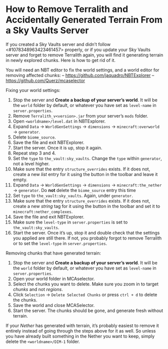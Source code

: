 ﻿# How to Remove Terralith and Accidentally Generated Terrain From a Sky Vaults Server

If you created a Sky Vaults server and didn’t follow <#1078348963423461457> properly, or if you update your Sky Vaults server and forget to remove Terralith again, you will find it generating terrain in newly explored chunks. Here is how to get rid of it.

You will need an NBT editor to fix the world settings, and a world editor for removing affected chunks:
– <https://github.com/jaquadro/NBTExplorer>
– <https://github.com/Querz/mcaselector>

Fixing your world settings:

1. Stop the server and **Create a backup of your server’s world**. It will be the `world` folder by default, or whatever you have set as `level-name` in `server.properties`.
2. Remove `Terralith_v<version>.jar` from your server’s `mods` folder.
3. Open `<worldname>/level.dat` in NBTExplorer.
4. Expand `Data` → `WorldGenSettings` → `dimensions` → `minecraft:overworld` → `generator`.
5. Delete `biome_source`.
6. Save the file and exit NBTExplorer.
7. Start the server. Once it is up, stop it again.
8. Repeat step 3 and 4.
9. Set the `type` to `the_vault:sky_vaults`. Change the `type` within `generator`, not a level higher.
10. Make sure that the entry `structure_overrides` exists. If it does not, create a new _list_ entry for it using the button in the toolbar and leave it empty.
11. Expand `Data` → `WorldGenSettings` → `dimensions` → `minecraft:the_nether` → `generator`. Do **not** delete the `biome_source` entry this time
12. Set `type` to `the_vault:sky_vaults`. Again, under `generator`.
13. Make sure that the entry `structure_overrides` exists. If it does not, create a new _string_ tag for it using the button in the toolbar and set it to `minecraft:nether_complexes`.
14. Save the file and exit NBTExplorer.
15. Make sure the `level-type` in `server.properties` is set to `the_vault:sky_vaults`.
16. Start the server. Once it’s up, stop it and double check that the settings you applied are still there. If not, you probably forgot to remove Terralith or to set the `level-type` in `server.properties`.

Removing chunks that have generated terrain:

1. Stop the server and **Create a backup of your server’s world**. It will be the `world` folder by default, or whatever you have set as `level-name` in `server.properties`.
2. Open your world folder in MCAselector.
3. Select the chunks you want to delete. Make sure you zoom in to target _chunks_ and not _regions_.
4. Click `Selection` → `Delete Selected Chunks` or press `ctrl + d` to delete the chunks.
5. Save the world and close MCASelector.
6. Start the server. The chunks should be gone, and generate fresh without terrain.

If your _Nether_ has generated with terrain, it’s probably easiest to remove it entirely instead of going through the steps above for it as well. So unless you have already built something in the Nether you want to keep, simply delete the `<worldname>/DIM-1` folder.
